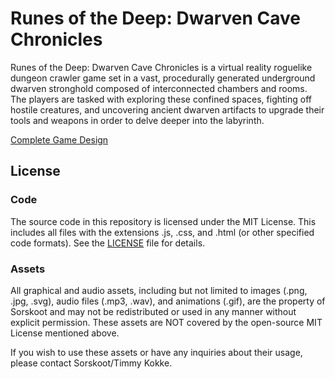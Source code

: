 # Runes of the Deep: Dwarven Cave Chronicles

Runes of the Deep: Dwarven Cave Chronicles is a virtual reality roguelike dungeon crawler game set in a vast, procedurally generated underground dwarven stronghold composed of interconnected chambers and rooms. The players are tasked with exploring these confined spaces, fighting off hostile creatures, and uncovering ancient dwarven artifacts to upgrade their tools and weapons in order to delve deeper into the labyrinth.

[Complete Game Design](Idea.md)

## License

### Code
The source code in this repository is licensed under the MIT License. This includes all files with the extensions .js, .css, and .html (or other specified code formats). See the [LICENSE](./LICENSE) file for details.

### Assets
All graphical and audio assets, including but not limited to images (.png, .jpg, .svg), audio files (.mp3, .wav), and animations (.gif), are the property of Sorskoot and may not be redistributed or used in any manner without explicit permission. These assets are NOT covered by the open-source MIT License mentioned above.

If you wish to use these assets or have any inquiries about their usage, please contact Sorskoot/Timmy Kokke.